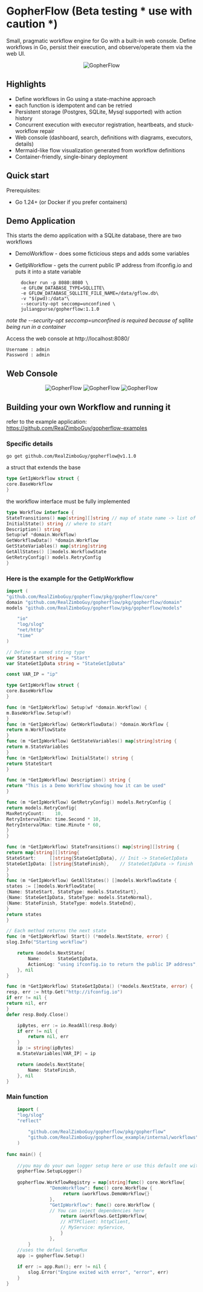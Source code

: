# GopherFlow (Beta testing * **use with caution** *)

Small, pragmatic workflow engine for Go with a built-in web console. Define workflows in Go, persist their execution, and observe/operate them via the web UI.

<p align="center"><img src="logo_transparent.png" alt="GopherFlow" style="max-width:300px;"></p>

## Highlights

- Define workflows in Go using a state-machine approach
- each function is idempotent and can be retried
- Persistent storage (Postgres, SQLite, Mysql supported) with action history
- Concurrent execution with executor registration, heartbeats, and stuck-workflow repair
- Web console (dashboard, search, definitions with diagrams, executors, details)
- Mermaid-like flow visualization generated from workflow definitions
- Container-friendly, single-binary deployment

## Quick start

Prerequisites:
- Go 1.24+ (or Docker if you prefer containers)

## Demo Application
This starts the demo application with a SQLite database, there are two workflows

* DemoWorkflow - does some ficticious steps and adds some variables
* GetIpWorkflow - gets the current public IP address from ifconfig.io and puts it into a state variable

        docker run -p 8080:8080 \
        -e GFLOW_DATABASE_TYPE=SQLLITE\
        -e GFLOW_DATABASE_SQLLITE_FILE_NAME=/data/gflow.db\
        -v "$(pwd):/data"\
        --security-opt seccomp=unconfined \
        juliangpurse/gopherflow:1.1.0

*note the --security-opt seccomp=unconfined  is required because of sqllite being run in a container*

Access the web console at http://localhost:8080/

    Username : admin
    Password : admin

## Web Console

<p align="center">
<img src="screenshots/dashboard_view.png" alt="GopherFlow" style="max-width:300px;">
<img src="screenshots/workflow_view.png" alt="GopherFlow" style="max-width:300px;">
<img src="screenshots/definition.png" alt="GopherFlow" style="max-width:300px;">
</p>


## Building your own Workflow and running it

refer to the example application:  https://github.com/RealZimboGuy/gopherflow-examples

### Specific details

    go get github.com/RealZimboGuy/gopherflow@v1.1.0

a struct that extends the base 
```go
type GetIpWorkflow struct {
core.BaseWorkflow
}
```
the workflow interface must be fully implemented

```go
type Workflow interface {
StateTransitions() map[string][]string // map of state name -> list of next state names
InitialState() string // where to start
Description() string
Setup(wf *domain.Workflow)
GetWorkflowData() *domain.Workflow
GetStateVariables() map[string]string
GetAllStates() []models.WorkflowState 
GetRetryConfig() models.RetryConfig
}

```
### Here is the example for the GetIpWorkflow

```go
import (
"github.com/RealZimboGuy/gopherflow/pkg/gopherflow/core"
domain "github.com/RealZimboGuy/gopherflow/pkg/gopherflow/domain"
models "github.com/RealZimboGuy/gopherflow/pkg/gopherflow/models"

	"io"
	"log/slog"
	"net/http"
	"time"
)

// Define a named string type
var StateStart string = "Start"
var StateGetIpData string = "StateGetIpData"

const VAR_IP = "ip"

type GetIpWorkflow struct {
core.BaseWorkflow
}

func (m *GetIpWorkflow) Setup(wf *domain.Workflow) {
m.BaseWorkflow.Setup(wf)
}
func (m *GetIpWorkflow) GetWorkflowData() *domain.Workflow {
return m.WorkflowState
}
func (m *GetIpWorkflow) GetStateVariables() map[string]string {
return m.StateVariables
}
func (m *GetIpWorkflow) InitialState() string {
return StateStart
}

func (m *GetIpWorkflow) Description() string {
return "This is a Demo Workflow showing how it can be used"
}

func (m *GetIpWorkflow) GetRetryConfig() models.RetryConfig {
return models.RetryConfig{
MaxRetryCount:    10,
RetryIntervalMin: time.Second * 10,
RetryIntervalMax: time.Minute * 60,
}
}

func (m *GetIpWorkflow) StateTransitions() map[string][]string {
return map[string][]string{
StateStart:     []string{StateGetIpData}, // Init -> StateGetIpData
StateGetIpData: []string{StateFinish},    // StateGetIpData -> finish
}
}
func (m *GetIpWorkflow) GetAllStates() []models.WorkflowState {
states := []models.WorkflowState{
{Name: StateStart, StateType: models.StateStart},
{Name: StateGetIpData, StateType: models.StateNormal},
{Name: StateFinish, StateType: models.StateEnd},
}
return states
}

// Each method returns the next state
func (m *GetIpWorkflow) Start() (*models.NextState, error) {
slog.Info("Starting workflow")

	return &models.NextState{
		Name:      StateGetIpData,
		ActionLog: "using ifconfig.io to return the public IP address",
	}, nil
}

func (m *GetIpWorkflow) StateGetIpData() (*models.NextState, error) {
resp, err := http.Get("http://ifconfig.io")
if err != nil {
return nil, err
}
defer resp.Body.Close()

	ipBytes, err := io.ReadAll(resp.Body)
	if err != nil {
		return nil, err
	}
	ip := string(ipBytes)
	m.StateVariables[VAR_IP] = ip

	return &models.NextState{
		Name: StateFinish,
	}, nil
}
```

### Main function
```go
    import (
    "log/slog"
    "reflect"
    
        "github.com/RealZimboGuy/gopherflow/pkg/gopherflow"
        "github.com/RealZimboGuy/gopherflow_example/internal/workflows"
    )
    
func main() {
    
    //you may do your own logger setup here or use this default one with slog
    gopherflow.SetupLogger()
    
    gopherflow.WorkflowRegistry = map[string]func() core.Workflow{
                "DemoWorkflow": func() core.Workflow {
                     return &workflows.DemoWorkflow{}
                },
                "GetIpWorkflow": func() core.Workflow {
                // You can inject dependencies here
                    return &workflows.GetIpWorkflow{
                    // HTTPClient: httpClient,
                    // MyService: myService,
                    }
                },
        }
    //uses the defaul ServeMux
    app := gopherflow.Setup()
    
    if err := app.Run(); err != nil {
        slog.Error("Engine exited with error", "error", err)
    }
}
```
